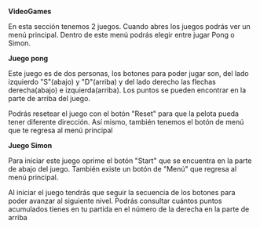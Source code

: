 **VideoGames**

En esta sección tenemos 2 juegos. Cuando abres los juegos podrás ver un menú principal. Dentro de este menú podrás elegir entre jugar Pong o Simon.

**Juego pong**

Este juego es de dos personas, los botones para poder jugar son, del lado izquierdo "S"(abajo) y "D"(arriba) y del lado derecho las flechas derecha(abajo) e izquierda(arriba). Los puntos se pueden encontrar en la parte de arriba del juego.

Podrás resetear el juego con el botón "Reset" para que la pelota pueda tener diferente dirección. Así mismo, también tenemos el botón de menú que te regresa al menú principal

**Juego Simon**

Para iniciar este juego oprime el botón "Start" que se encuentra en la parte de abajo del juego. También existe un botón de "Menú" que regresa al menú principal. 

Al iniciar el juego tendrás que seguir la secuencia de los botones para poder avanzar al siguiente nivel. Podrás consultar cuántos puntos acumulados tienes en tu partida en el número de la derecha en la parte de arriba
